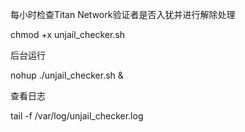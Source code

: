 每小时检查Titan Network验证者是否入犹并进行解除处理


chmod +x unjail_checker.sh


后台运行

nohup ./unjail_checker.sh &



查看日志

tail -f /var/log/unjail_checker.log

